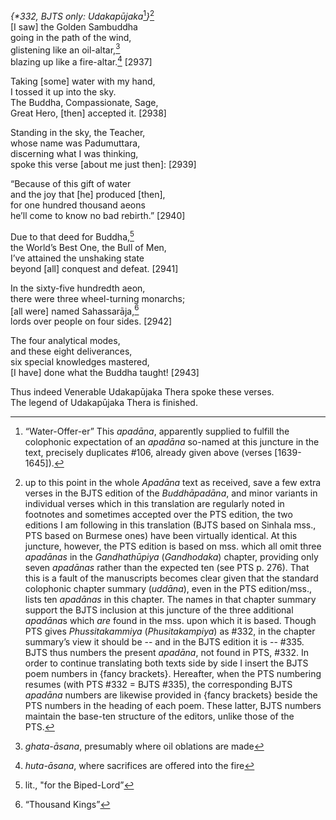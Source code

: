 *{\*332, BJTS only: Udakapūjaka*[^1]*}*[^2]  
\[I saw\] the Golden Sambuddha  
going in the path of the wind,  
glistening like an oil-altar,[^3]  
blazing up like a fire-altar.[^4] \[2937\]

Taking \[some\] water with my hand,  
I tossed it up into the sky.  
The Buddha, Compassionate, Sage,  
Great Hero, \[then\] accepted it. \[2938\]

Standing in the sky, the Teacher,  
whose name was Padumuttara,  
discerning what I was thinking,  
spoke this verse \[about me just then\]: \[2939\]

“Because of this gift of water  
and the joy that \[he\] produced \[then\],  
for one hundred thousand aeons  
he’ll come to know no bad rebirth.” \[2940\]

Due to that deed for Buddha,[^5]  
the World’s Best One, the Bull of Men,  
I’ve attained the unshaking state  
beyond \[all\] conquest and defeat. \[2941\]

In the sixty-five hundredth aeon,  
there were three wheel-turning monarchs;  
\[all were\] named Sahassarāja,[^6]  
lords over people on four sides. \[2942\]

The four analytical modes,  
and these eight deliverances,  
six special knowledges mastered,  
\[I have\] done what the Buddha taught! \[2943\]

Thus indeed Venerable Udakapūjaka Thera spoke these verses.  
The legend of Udakapūjaka Thera is finished.

[^1]: “Water-Offer-er” This *apadāna*, apparently supplied to fulfill the colophonic expectation of an *apadāna* so-named at this juncture in the text, precisely duplicates \#106, already given above (verses \[1639-1645\]).

[^2]: up to this point in the whole *Apadāna* text as received, save a few extra verses in the BJTS edition of the *Buddhāpadāna*, and minor variants in individual verses which in this translation are regularly noted in footnotes and sometimes accepted over the PTS edition, the two editions I am following in this translation (BJTS based on Sinhala mss., PTS based on Burmese ones) have been virtually identical. At this juncture, however, the PTS edition is based on mss. which all omit three *apadānas* in the *Gandhathūpiya* (*Gandhodaka*) chapter, providing only seven *apadānas* rather than the expected ten (see PTS p. 276). That this is a fault of the manuscripts becomes clear given that the standard colophonic chapter summary (*uddāna*), even in the PTS edition/mss., lists ten *apadānas* in this chapter. The names in that chapter summary support the BJTS inclusion at this juncture of the three additional *apadāna*s which *are* found in the mss. upon which it is based. Though PTS gives *Phussitakammiya* (*Phusitakampiya*) as \#332, in the chapter summary’s view it should be -- and in the BJTS edition it is -- \#335. BJTS thus numbers the present *apadāna*, not found in PTS, \#332. In order to continue translating both texts side by side I insert the BJTS poem numbers in {fancy brackets}. Hereafter, when the PTS numbering resumes (with PTS \#332 = BJTS \#335), the corresponding BJTS *apadāna* numbers are likewise provided in {fancy brackets} beside the PTS numbers in the heading of each poem. These latter, BJTS numbers maintain the base-ten structure of the editors, unlike those of the PTS.

[^3]: *ghata-āsana*, presumably where oil oblations are made

[^4]: *huta-āsana*, where sacrifices are offered into the fire

[^5]: lit., "for the Biped-Lord”

[^6]: “Thousand Kings”
